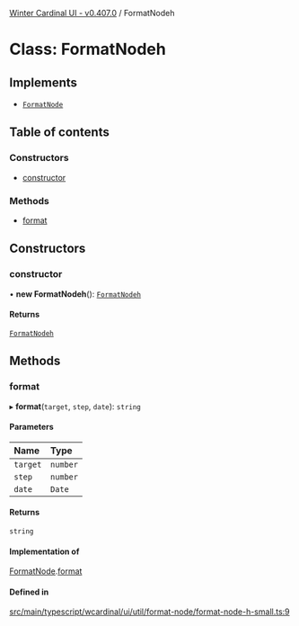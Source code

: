 [Winter Cardinal UI - v0.407.0](../index.md) / FormatNodeh

# Class: FormatNodeh

## Implements

- [`FormatNode`](../interfaces/FormatNode.md)

## Table of contents

### Constructors

- [constructor](FormatNodeh-1.md#constructor)

### Methods

- [format](FormatNodeh-1.md#format)

## Constructors

### constructor

• **new FormatNodeh**(): [`FormatNodeh`](FormatNodeh-1.md)

#### Returns

[`FormatNodeh`](FormatNodeh-1.md)

## Methods

### format

▸ **format**(`target`, `step`, `date`): `string`

#### Parameters

| Name | Type |
| :------ | :------ |
| `target` | `number` |
| `step` | `number` |
| `date` | `Date` |

#### Returns

`string`

#### Implementation of

[FormatNode](../interfaces/FormatNode.md).[format](../interfaces/FormatNode.md#format)

#### Defined in

[src/main/typescript/wcardinal/ui/util/format-node/format-node-h-small.ts:9](https://github.com/winter-cardinal/winter-cardinal-ui/blob/v0.407.0/src/main/typescript/wcardinal/ui/util/format-node/format-node-h-small.ts#L9)

